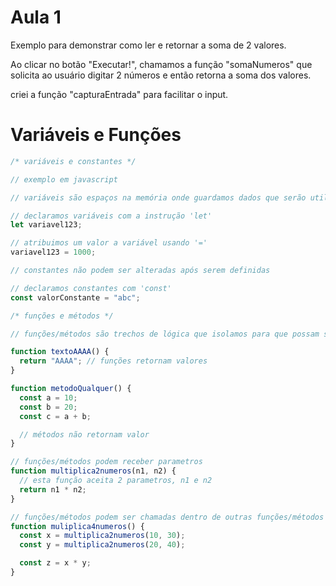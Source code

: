 # Aula 1

Exemplo para demonstrar como ler e retornar a soma de 2 valores.

Ao clicar no botão "Executar!", chamamos a função "somaNumeros" que solicita ao usuário digitar 2 números e então retorna a soma dos valores.

criei a função "capturaEntrada" para facilitar o input.

# Variáveis e Funções

```javascript
/* variáveis e constantes */

// exemplo em javascript

// variáveis são espaços na memória onde guardamos dados que serão utilizadas ao longo da execução do programa

// declaramos variáveis com a instrução 'let'
let variavel123;

// atribuimos um valor a variável usando '='
variavel123 = 1000;

// constantes não podem ser alteradas após serem definidas

// declaramos constantes com 'const'
const valorConstante = "abc";
```

```javascript
/* funções e métodos */

// funções/métodos são trechos de lógica que isolamos para que possam ser reutilizados em várias partes do programa

function textoAAAA() {
  return "AAAA"; // funções retornam valores
}

function metodoQualquer() {
  const a = 10;
  const b = 20;
  const c = a + b;

  // métodos não retornam valor
}

// funções/métodos podem receber parametros
function multiplica2numeros(n1, n2) {
  // esta função aceita 2 parametros, n1 e n2
  return n1 * n2;
}

// funções/métodos podem ser chamadas dentro de outras funções/métodos
function muliplica4numeros() {
  const x = multiplica2numeros(10, 30);
  const y = multiplica2numeros(20, 40);

  const z = x * y;
}
```
